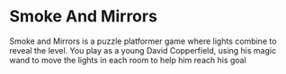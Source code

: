 # Smoke And Mirrors

Smoke and Mirrors is a puzzle platformer game where lights combine to reveal the level. You play as a young David Copperfield, using his magic wand to move the lights in each room to help him reach his goal
